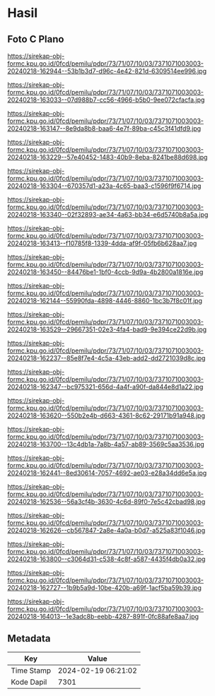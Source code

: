 # Hasil

## Foto C Plano

https://sirekap-obj-formc.kpu.go.id/0fcd/pemilu/pdpr/73/71/07/10/03/7371071003003-20240218-162944--53b1b3d7-d96c-4e42-821d-6309514ee996.jpg

https://sirekap-obj-formc.kpu.go.id/0fcd/pemilu/pdpr/73/71/07/10/03/7371071003003-20240218-163033--07d988b7-cc56-4966-b5b0-9ee072cfacfa.jpg

https://sirekap-obj-formc.kpu.go.id/0fcd/pemilu/pdpr/73/71/07/10/03/7371071003003-20240218-163147--8e9da8b8-baa6-4e7f-89ba-c45c3f41dfd9.jpg

https://sirekap-obj-formc.kpu.go.id/0fcd/pemilu/pdpr/73/71/07/10/03/7371071003003-20240218-163229--57e40452-1483-40b9-8eba-8241be88d698.jpg

https://sirekap-obj-formc.kpu.go.id/0fcd/pemilu/pdpr/73/71/07/10/03/7371071003003-20240218-163304--670357d1-a23a-4c65-baa3-c1596f9f6714.jpg

https://sirekap-obj-formc.kpu.go.id/0fcd/pemilu/pdpr/73/71/07/10/03/7371071003003-20240218-163340--02f32893-ae34-4a63-bb34-e6d5740b8a5a.jpg

https://sirekap-obj-formc.kpu.go.id/0fcd/pemilu/pdpr/73/71/07/10/03/7371071003003-20240218-163413--f10785f8-1339-4dda-af9f-05fb6b628aa7.jpg

https://sirekap-obj-formc.kpu.go.id/0fcd/pemilu/pdpr/73/71/07/10/03/7371071003003-20240218-163450--84476be1-1bf0-4ccb-9d9a-4b2800a1816e.jpg

https://sirekap-obj-formc.kpu.go.id/0fcd/pemilu/pdpr/73/71/07/10/03/7371071003003-20240218-162144--55990fda-4898-4446-8860-1bc3b7f8c01f.jpg

https://sirekap-obj-formc.kpu.go.id/0fcd/pemilu/pdpr/73/71/07/10/03/7371071003003-20240218-163529--29667351-02e3-4fa4-bad9-9e394ce22d9b.jpg

https://sirekap-obj-formc.kpu.go.id/0fcd/pemilu/pdpr/73/71/07/10/03/7371071003003-20240218-162237--85e8f7e4-4c5a-43eb-add2-dd2721039d8c.jpg

https://sirekap-obj-formc.kpu.go.id/0fcd/pemilu/pdpr/73/71/07/10/03/7371071003003-20240218-162347--bc975321-656d-4a4f-a90f-da844e8d1a22.jpg

https://sirekap-obj-formc.kpu.go.id/0fcd/pemilu/pdpr/73/71/07/10/03/7371071003003-20240218-163620--550b2e4b-d663-4361-8c62-29171b91a948.jpg

https://sirekap-obj-formc.kpu.go.id/0fcd/pemilu/pdpr/73/71/07/10/03/7371071003003-20240218-163700--13c4db1a-7a8b-4a57-ab89-3569c5aa3536.jpg

https://sirekap-obj-formc.kpu.go.id/0fcd/pemilu/pdpr/73/71/07/10/03/7371071003003-20240218-162441--8ed30614-7057-4692-ae03-e28a34dd6e5a.jpg

https://sirekap-obj-formc.kpu.go.id/0fcd/pemilu/pdpr/73/71/07/10/03/7371071003003-20240218-162536--56a3cf4b-3630-4c6d-89f0-7e5c42cbad98.jpg

https://sirekap-obj-formc.kpu.go.id/0fcd/pemilu/pdpr/73/71/07/10/03/7371071003003-20240218-162626--cb567847-2a8e-4a0a-b0d7-a525a83f1046.jpg

https://sirekap-obj-formc.kpu.go.id/0fcd/pemilu/pdpr/73/71/07/10/03/7371071003003-20240218-163800--c3064d31-c538-4c8f-a587-4435f4db0a32.jpg

https://sirekap-obj-formc.kpu.go.id/0fcd/pemilu/pdpr/73/71/07/10/03/7371071003003-20240218-162727--1b9b5a9d-10be-420b-a69f-1acf5ba59b39.jpg

https://sirekap-obj-formc.kpu.go.id/0fcd/pemilu/pdpr/73/71/07/10/03/7371071003003-20240218-164013--1e3adc8b-eebb-4287-891f-0fc88afe8aa7.jpg


## Metadata

| Key        | Value               |
| ---------- | ------------------- |
| Time Stamp | 2024-02-19 06:21:02 |
| Kode Dapil | 7301                |



